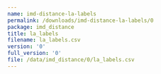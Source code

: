 ```yaml
---
name: imd-distance-la-labels
permalink: /downloads/imd-distance-la-labels/0
package: imd_distance
title: la_labels
filename: la_labels.csv
version: '0'
full_version: '0'
file: /data/imd_distance/0/la_labels.csv
---
```


